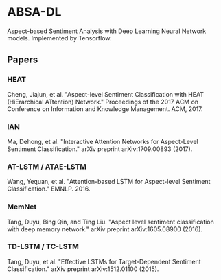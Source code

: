 # ABSA-DL

Aspect-based Sentiment Analysis with Deep Learning Neural Network models. Implemented by Tensorflow.

## Papers

### HEAT

Cheng, Jiajun, et al. "Aspect-level Sentiment Classification with HEAT (HiErarchical ATtention) Network." Proceedings of the 2017 ACM on Conference on Information and Knowledge Management. ACM, 2017.

### IAN

Ma, Dehong, et al. "Interactive Attention Networks for Aspect-Level Sentiment Classification." arXiv preprint arXiv:1709.00893 (2017).

### AT-LSTM / ATAE-LSTM

Wang, Yequan, et al. "Attention-based LSTM for Aspect-level Sentiment Classification." EMNLP. 2016.

### MemNet

Tang, Duyu, Bing Qin, and Ting Liu. "Aspect level sentiment classification with deep memory network." arXiv preprint arXiv:1605.08900 (2016).

### TD-LSTM / TC-LSTM

Tang, Duyu, et al. "Effective LSTMs for Target-Dependent Sentiment Classification." arXiv preprint arXiv:1512.01100 (2015).
